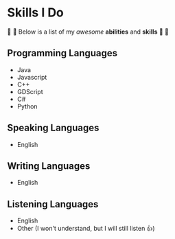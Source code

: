 # Skills I Do

 :tada: :tada: Below is a list of my *awesome* **abilities** and **skills** :tada: :tada:

## Programming Languages
- Java
- Javascript
- C++
- GDScript
- C#
- Python

## Speaking Languages
- English

## Writing Languages
- English

## Listening Languages
- English
- Other (I won't understand, but I will still listen :+1:)
